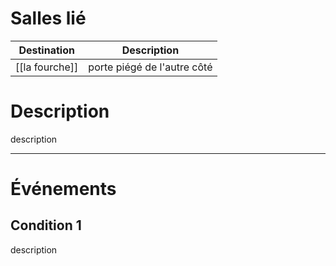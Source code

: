 # Salles lié

| Destination    | Description                 |
| -------------- | --------------------------- |
| [[la fourche]] | porte piégé de l'autre côté |
# Description
description
___
# Événements
## Condition 1
description